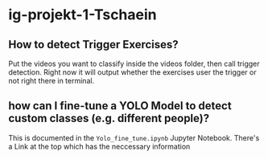# ig-projekt-1-Tschaein

## How to detect Trigger Exercises?
Put the videos you want to classify inside the videos folder, then call trigger detection. Right now it will output whether the exercises user the trigger or not right there in terminal.

## how can I fine-tune a YOLO Model to detect custom classes (e.g. different people)?

This is documented in the `Yolo_fine_tune.ipynb` Jupyter Notebook. There's a Link at the top which has the neccessary information